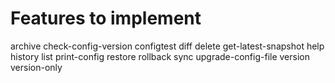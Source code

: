 # Features to implement

archive
check-config-version
configtest
diff
delete
get-latest-snapshot
help
history
list
print-config
restore
rollback
sync
upgrade-config-file
version
version-only
